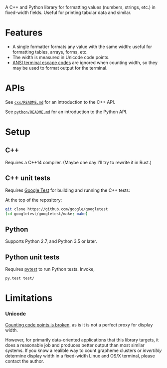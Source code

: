 A C++ and Python library for formatting values (numbers, strings, etc.) in
fixed-width fields.  Useful for printing tabular data and similar.

# Features

- A single formatter formats any value with the same width: useful for 
  formatting tables, arrays, forms, etc.
- The width is measured in Unicode code points.
- [ANSI terminal escape codes](https://en.wikipedia.org/wiki/ANSI_escape_code)
  are ignored when counting width, so they may be used to format output
  for the terminal.
  

# APIs

See [`cxx/README.md`](cxx/README.md) for an introduction to the C++ API.

See [`python/README.md`](python/README.md) for an introduction to the Python API.

# Setup

## C++

Requires a C++14 compiler.  (Maybe one day I'll try to rewrite it in Rust.)

## C++ unit tests

Requires [Google Test](https://github.com/google/googletest) for building
and running the C++ tests:

At the top of the repository:
```sh
git clone https://github.com/google/googletest
(cd googletest/googletest/make; make)
```

## Python

Supports Python 2.7, and Python 3.5 or later.


## Python unit tests

Requires [pytest](http://pytest.org) to run Python tests.  Invoke,

`py.test test/`

# Limitations

### Unicode

[Counting code points is broken](http://utf8everywhere.org/), as is it is not a
perfect proxy for display width.

However, for primarily data-oriented applications that this library targets,
it does a reasonable job and produces better output than most similar systems.
If you know a realible way to count grapheme clusters or _invertibly_ determine 
display width in a fixed-width Linux and OS/X terminal, please contact the author.

